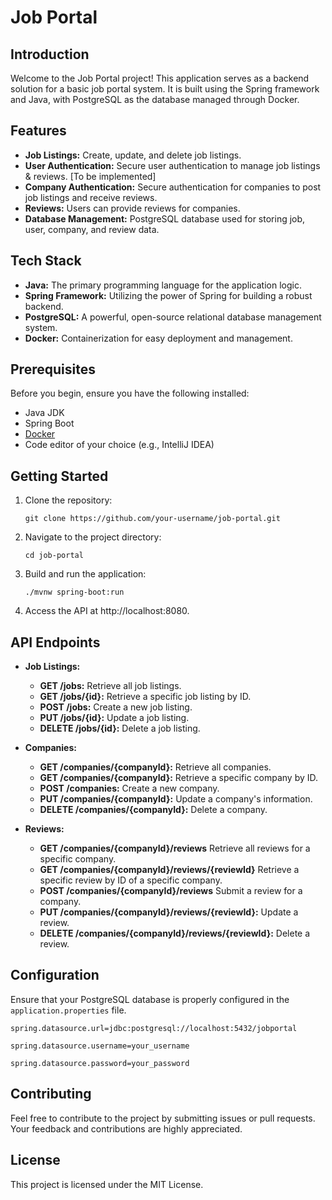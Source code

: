 
# Job Portal

## Introduction

Welcome to the Job Portal project! This application serves as a backend solution for a basic job portal system. It is built using the Spring framework and Java, with PostgreSQL as the database managed through Docker.

## Features

-   **Job Listings:** Create, update, and delete job listings.
-   **User Authentication:** Secure user authentication to manage job listings & reviews. [To be implemented]
-   **Company Authentication:** Secure authentication for companies to post job listings and receive reviews.
-   **Reviews:** Users can provide reviews for companies.
-   **Database Management:** PostgreSQL database used for storing job, user, company, and review data.

## Tech Stack

-   **Java:** The primary programming language for the application logic.
-   **Spring Framework:** Utilizing the power of Spring for building a robust backend.
-   **PostgreSQL:** A powerful, open-source relational database management system.
-   **Docker:** Containerization for easy deployment and management.

## Prerequisites

Before you begin, ensure you have the following installed:

-   Java JDK
-   Spring Boot
-   [Docker](https://www.docker.com/)
-   Code editor of your choice (e.g., IntelliJ IDEA)

## Getting Started

1.  Clone the repository:
    
    
    `git clone https://github.com/your-username/job-portal.git` 
    
2.  Navigate to the project directory:
	   
    `cd job-portal`
    
3.  Build and run the application:
    
    `./mvnw spring-boot:run` 
    
4.  Access the API at http://localhost:8080.
    

## API Endpoints

-   **Job Listings:**
    
    -   **GET /jobs:** Retrieve all job listings.
    -   **GET /jobs/{id}:** Retrieve a specific job listing by ID.
    -   **POST /jobs:** Create a new job listing.
    -   **PUT /jobs/{id}:** Update a job listing.
    -   **DELETE /jobs/{id}:** Delete a job listing.
-   **Companies:**

    -   **GET /companies/{companyId}:** Retrieve all companies.    
    -   **GET /companies/{companyId}:** Retrieve a specific company by ID.
    -   **POST /companies:** Create a new company.
    -   **PUT /companies/{companyId}:** Update a company's information.
    -   **DELETE /companies/{companyId}:** Delete a company.
-   **Reviews:**
    
    -   **GET /companies/{companyId}/reviews** Retrieve all reviews for a specific company.
    -   **GET /companies/{companyId}/reviews/{reviewId}** Retrieve a specific review by ID of a specific company.
    -   **POST /companies/{companyId}/reviews** Submit a review for a company.
    -   **PUT /companies/{companyId}/reviews/{reviewId}:** Update a review.
    -   **DELETE /companies/{companyId}/reviews/{reviewId}:** Delete a review.

## Configuration

Ensure that your PostgreSQL database is properly configured in the `application.properties` file.


`spring.datasource.url=jdbc:postgresql://localhost:5432/jobportal`

`spring.datasource.username=your_username`

`spring.datasource.password=your_password` 

## Contributing

Feel free to contribute to the project by submitting issues or pull requests. Your feedback and contributions are highly appreciated.

## License

This project is licensed under the MIT License.
